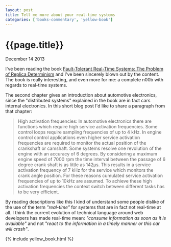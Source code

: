 ```yaml
---
layout: post
title: Tell me more about your real-time systems
categories: ['books-commentary', 'yellow-book']
---
```


# {{page.title}} #

<span class="meta">December 14 2013</span>

I've been reading the book [Fault-Tolerant Real-Time Systems: The Problem of Replica Determinism](http://www.amazon.com/Fault-Tolerant-Real-Time-Systems-Determinism-International/dp/1475770286/) and I've been sincerely blown out by the content. The book is really interesting, and even more for me: a complete n00b with regards to real-time systems. 

The second chapter gives an introduction about automotive electronics, since the "distributed systems" explained in the book are in fact cars internal electronics. In this short blog post I'd like to share a paragraph from that chapter:

>High activation frequencies: In automotive electronics there are functions which require high service activation frequencies. Some control loops require sampling frequencies of up to 4 kHz. In engine control control applications even higher service activation frequencies are required to monitor the actual position of the crankshaft or camshaft. Some systems resolve one revolution of the engine with an accuracy of 6 degrees. By considering a maximum engine speed of 7000 rpm the time interval between the passage of 6 degree crank  shaft is as little as 142µs. This results in a service activation frequency of 7 kHz for the service which monitors the crank angle position. For these reasons cumulated service activation frequencies of up to 10kHz are assumed. To achieve these high activation frequencies the context switch between different tasks has to be very efficient.

By reading descriptions like this I kind of understand some people dislike of the use of the term _"real-time"_ for systems that are in fact not real-time at all. I think the current evolution of technical language around web developers has made real-time mean: _"consume information as soon as it is available"_ and not _"react to the information in a timely manner or this car will crash"_.

{% include yellow_book.html %}